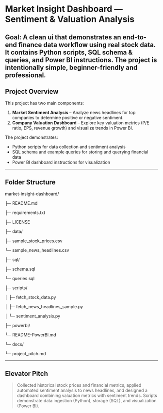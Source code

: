 # Market Insight Dashboard — Sentiment & Valuation Analysis

**Goal:** A clean ui that demonstrates an end-to-end finance data workflow using real stock data. It contains Python scripts, SQL schema & queries, and Power BI instructions. The project is intentionally simple, beginner-friendly and professional.
---

## Project Overview

This project has two main components:

1. **Market Sentiment Analysis** – Analyze news headlines for top companies to determine positive or negative sentiment.
2. **Company Valuation Dashboard** – Explore key valuation metrics (P/E ratio, EPS, revenue growth) and visualize trends in Power BI.

The project demonstrates:
- Python scripts for data collection and sentiment analysis
- SQL schema and example queries for storing and querying financial data
- Power BI dashboard instructions for visualization

---

## Folder Structure

market-insight-dashboard/

├─ README.md

├─ requirements.txt

├─ LICENSE

├─ data/

 ├─ sample_stock_prices.csv

 └─ sample_news_headlines.csv

├─ sql/

 ├─ schema.sql

 └─ queries.sql

├─ scripts/

│ ├─ fetch_stock_data.py

│ ├─ fetch_news_headlines_sample.py

│ └─ sentiment_analysis.py

├─ powerbi/

 └─ README-PowerBI.md

└─ docs/

└─ project_pitch.md

---

## Elevator Pitch

> Collected historical stock prices and financial metrics, applied automated sentiment analysis to news headlines, and designed a dashboard combining valuation metrics with sentiment trends. Scripts demonstrate data ingestion (Python), storage (SQL), and visualization (Power BI).








